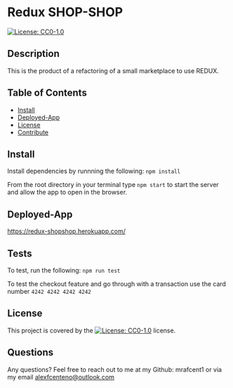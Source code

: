 # Redux SHOP-SHOP
[![License: CC0-1.0](https://licensebuttons.net/l/zero/1.0/80x15.png)](http://creativecommons.org/publicdomain/zero/1.0/)

## Description
This is the product of a refactoring of a small marketplace to use REDUX. 

## Table of Contents
* [Install](#Install)
* [Deployed-App](#Deployed-App)
* [License](#License)
* [Contribute](#Contribute)

## Install
Install dependencies by runnning the following:
`npm install`

From the root directory in your terminal type `npm start` to start the server and allow the app to open in the browser.

## Deployed-App
https://redux-shopshop.herokuapp.com/

## Tests
To test, run the following:
`npm run test`

To test the checkout feature and go through with a transaction use the card number `4242 4242 4242 4242`

## License
This project is covered by the [![License: CC0-1.0](https://licensebuttons.net/l/zero/1.0/80x15.png)](http://creativecommons.org/publicdomain/zero/1.0/) license.

## Questions
Any questions? Feel free to reach out to me at my Github: mrafcent1 or via my email alexfcenteno@outlook.com
